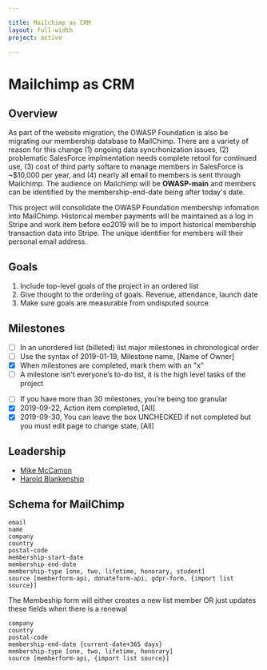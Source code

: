 ```yaml
---

title: Mailchimp as CRM
layout: full-width
project: active

---
```


# Mailchimp as CRM

## Overview

As part of the website migration, the OWASP Foundation is also be migrating our membership database to MailChimp. There are a variety of reason for this change (1) ongoing data syncrhonization issues, (2) problematic SalesForce implmentation needs complete retool for continued use, (3) cost of third party softare to manage members in SalesForce is ~$10,000 per year, and (4) nearly all email to members is sent through Mailchimp. The audience on Mailchimp will be **OWASP-main** and members can be identified by the membership-end-date being after today's date.

This project will consolidate the OWASP Foundation membership infomation into MailChimp. Historical member payments will be maintained as a log in Stripe and work item before eo2019 will be to import historical membership transaction data into Stripe.  The unique identifier for members will their personal email address.


## Goals

1. Include top-level goals of the project in an ordered list
2. Give thought to the ordering of goals. Revenue, attendance, launch date
3. Make sure goals are measurable from undisputed source

## Milestones

* [ ] In an unordered list (billeted) list major milestones in chronological order
* [ ] Use the syntax of 2019-01-19, Milestone name, [Name of Owner]
* [x] When milestones are completed, mark them with an "x"
* [ ] A milestone isn't everyone’s to-do list, it is the high level tasks of the project
- [ ] If you have more than 30 milestones, you’re being too granular
- [x] 2019-09-22, Action item completed, [All]
- [x] 2019-09-30, You can leave the box UNCHECKED if not completed but you must edit page to change state, [All]

## Leadership

* [Mike McCamon](mailto:mike.mccamon@owasp.com?subject=Mailchimp%20CRM)
* [Harold Blankenship](mailto:harold.blankenship@owasp.com?subject=Mailchimp%20CRM)

## Schema for MailChimp

```
email
name
company
country
postal-code
membership-start-date
membership-end-date
membership-type [one, two, lifetime, honorary, student]
source [memberform-api, donateform-api, gdpr-form, {import list source}]
```

The Membeship form will either creates a new list member OR just updates these fields when there is a renewal

```
company
country
postal-code
membership-end-date {current-date+365 days}
membership-type [one, two, lifetime, honorary]
source [memberform-api, {import list source}]
```
